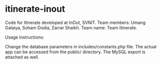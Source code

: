 # itinerate-inout
Code for Itinerate developed at InOut, SVNIT.
Team members: Umang Galaiya, Soham Dodia, Zarrar Shaikh.
Team name: Team Itinerate.

Usage instructions:

Change the database parameters in includes/constants.php file.
The actual app can be accessed from the public/ directory.
The MySQL export is attached as well.
